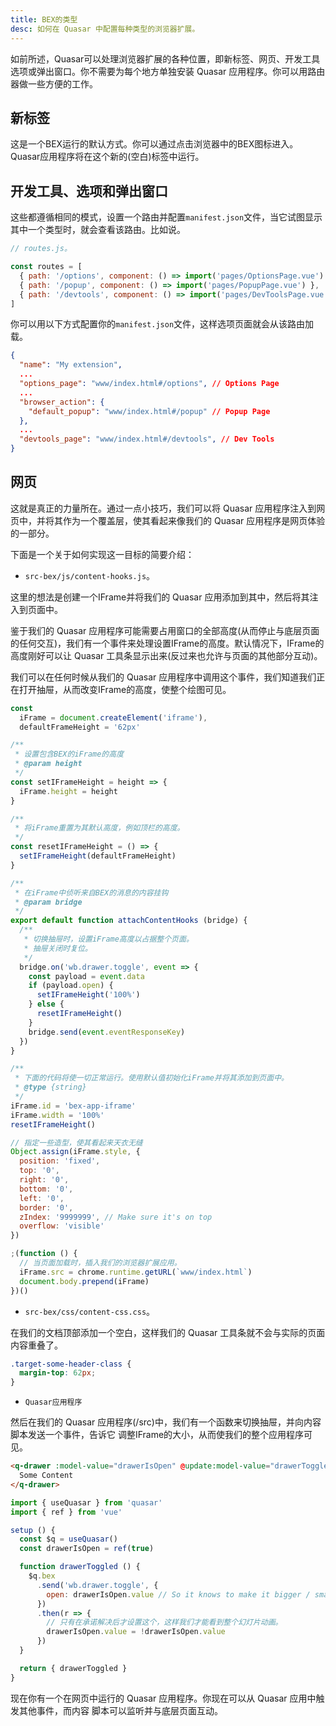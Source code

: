 ```yaml
---
title: BEX的类型
desc: 如何在 Quasar 中配置每种类型的浏览器扩展。
---
```


如前所述，Quasar可以处理浏览器扩展的各种位置，即新标签、网页、开发工具选项或弹出窗口。你不需要为每个地方单独安装 Quasar 应用程序。你可以用路由器做一些方便的工作。

## 新标签

这是一个BEX运行的默认方式。你可以通过点击浏览器中的BEX图标进入。Quasar应用程序将在这个新的(空白)标签中运行。

## 开发工具、选项和弹出窗口

这些都遵循相同的模式，设置一个路由并配置`manifest.json`文件，当它试图显示其中一个类型时，就会查看该路由。比如说。

```js
// routes.js。

const routes = [
  { path: '/options', component: () => import('pages/OptionsPage.vue') },
  { path: '/popup', component: () => import('pages/PopupPage.vue') },
  { path: '/devtools', component: () => import('pages/DevToolsPage.vue') }
]
```

你可以用以下方式配置你的`manifest.json`文件，这样选项页面就会从该路由加载。

```json
{
  "name": "My extension",
  ...
  "options_page": "www/index.html#/options", // Options Page
  ...
  "browser_action": {
    "default_popup": "www/index.html#/popup" // Popup Page
  },
  ...
  "devtools_page": "www/index.html#/devtools", // Dev Tools
}
```

## 网页

这就是真正的力量所在。通过一点小技巧，我们可以将 Quasar 应用程序注入到网页中，并将其作为一个覆盖层，使其看起来像我们的 Quasar 应用程序是网页体验的一部分。

下面是一个关于如何实现这一目标的简要介绍：

* `src-bex/js/content-hooks.js`。

这里的想法是创建一个IFrame并将我们的 Quasar 应用添加到其中，然后将其注入到页面中。

鉴于我们的 Quasar 应用程序可能需要占用窗口的全部高度(从而停止与底层页面的任何交互)，我们有一个事件来处理设置IFrame的高度。默认情况下，IFrame的高度刚好可以让 Quasar 工具条显示出来(反过来也允许与页面的其他部分互动)。

我们可以在任何时候从我们的 Quasar 应用程序中调用这个事件，我们知道我们正在打开抽屉，从而改变IFrame的高度，使整个绘图可见。

```js
const
  iFrame = document.createElement('iframe'),
  defaultFrameHeight = '62px'

/**
 * 设置包含BEX的iFrame的高度
 * @param height
 */
const setIFrameHeight = height => {
  iFrame.height = height
}

/**
 * 将iFrame重置为其默认高度，例如顶栏的高度。
 */
const resetIFrameHeight = () => {
  setIFrameHeight(defaultFrameHeight)
}

/**
 * 在iFrame中侦听来自BEX的消息的内容挂钩
 * @param bridge
 */
export default function attachContentHooks (bridge) {
  /**
   * 切换抽屉时，设置iFrame高度以占据整个页面。
   * 抽屉关闭时复位。
   */
  bridge.on('wb.drawer.toggle', event => {
    const payload = event.data
    if (payload.open) {
      setIFrameHeight('100%')
    } else {
      resetIFrameHeight()
    }
    bridge.send(event.eventResponseKey)
  })
}

/**
 * 下面的代码将使一切正常运行。使用默认值初始化iFrame并将其添加到页面中。
 * @type {string}
 */
iFrame.id = 'bex-app-iframe'
iFrame.width = '100%'
resetIFrameHeight()

// 指定一些造型，使其看起来天衣无缝
Object.assign(iFrame.style, {
  position: 'fixed',
  top: '0',
  right: '0',
  bottom: '0',
  left: '0',
  border: '0',
  zIndex: '9999999', // Make sure it's on top
  overflow: 'visible'
})

;(function () {
  // 当页面加载时，插入我们的浏览器扩展应用。
  iFrame.src = chrome.runtime.getURL(`www/index.html`)
  document.body.prepend(iFrame)
})()
```

* `src-bex/css/content-css.css`。

在我们的文档顶部添加一个空白，这样我们的 Quasar 工具条就不会与实际的页面内容重叠了。

```css
.target-some-header-class {
  margin-top: 62px;
}
```

* `Quasar应用程序`

然后在我们的 Quasar 应用程序(/src)中，我们有一个函数来切换抽屉，并向内容脚本发送一个事件，告诉它
调整IFrame的大小，从而使我们的整个应用程序可见。

```html
<q-drawer :model-value="drawerIsOpen" @update:model-value="drawerToggled">
  Some Content
</q-drawer>
```

```js
import { useQuasar } from 'quasar'
import { ref } from 'vue'

setup () {
  const $q = useQuasar()
  const drawerIsOpen = ref(true)

  function drawerToggled () {
    $q.bex
      .send('wb.drawer.toggle', {
        open: drawerIsOpen.value // So it knows to make it bigger / smaller
      })
      .then(r => {
        // 只有在承诺解决后才设置这个，这样我们才能看到整个幻灯片动画。
        drawerIsOpen.value = !drawerIsOpen.value
      })
  }

  return { drawerToggled }
}
```

现在你有一个在网页中运行的 Quasar 应用程序。你现在可以从 Quasar 应用中触发其他事件，而内容
脚本可以监听并与底层页面互动。
